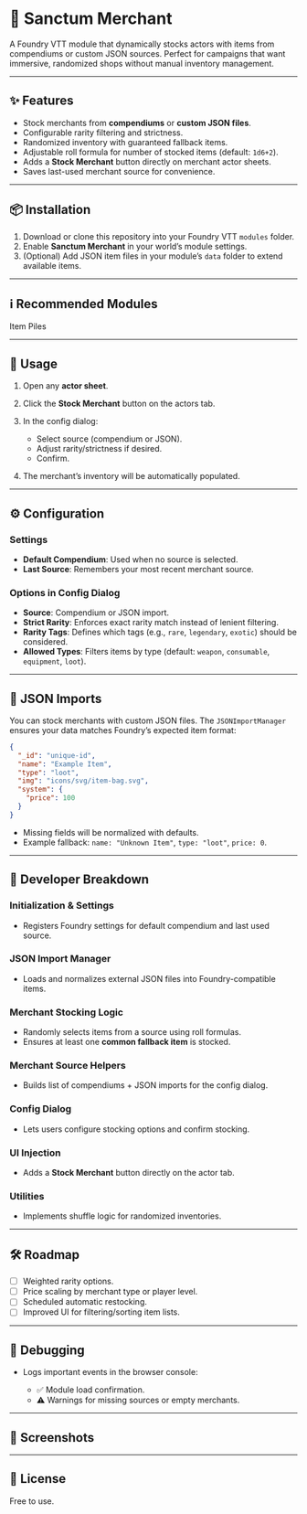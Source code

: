 # 🛒 Sanctum Merchant

A Foundry VTT module that dynamically stocks actors with items from compendiums or custom JSON sources. Perfect for campaigns that want immersive, randomized shops without manual inventory management. 

---

## ✨ Features

* Stock merchants from **compendiums** or **custom JSON files**.
* Configurable rarity filtering and strictness.
* Randomized inventory with guaranteed fallback items.
* Adjustable roll formula for number of stocked items (default: `1d6+2`).
* Adds a **Stock Merchant** button directly on merchant actor sheets.
* Saves last-used merchant source for convenience.

---

## 📦 Installation

1. Download or clone this repository into your Foundry VTT `modules` folder.
2. Enable **Sanctum Merchant** in your world’s module settings.
3. (Optional) Add JSON item files in your module’s `data` folder to extend available items.

---

## ℹ️ Recommended Modules
Item Piles

---

## 🚀 Usage

1. Open any **actor sheet**.
2. Click the **Stock Merchant** button on the actors tab.
3. In the config dialog:

   * Select source (compendium or JSON).
   * Adjust rarity/strictness if desired.
   * Confirm.
4. The merchant’s inventory will be automatically populated.

---

## ⚙️ Configuration

### Settings

* **Default Compendium**: Used when no source is selected.
* **Last Source**: Remembers your most recent merchant source.

### Options in Config Dialog

* **Source**: Compendium or JSON import.
* **Strict Rarity**: Enforces exact rarity match instead of lenient filtering.
* **Rarity Tags**: Defines which tags (e.g., `rare`, `legendary`, `exotic`) should be considered.
* **Allowed Types**: Filters items by type (default: `weapon`, `consumable`, `equipment`, `loot`).

---

## 📂 JSON Imports

You can stock merchants with custom JSON files. The `JSONImportManager` ensures your data matches Foundry’s expected item format:

```json
{
  "_id": "unique-id",
  "name": "Example Item",
  "type": "loot",
  "img": "icons/svg/item-bag.svg",
  "system": {
    "price": 100
  }
}
```

* Missing fields will be normalized with defaults.
* Example fallback: `name: "Unknown Item"`, `type: "loot"`, `price: 0`.

---

## 🔧 Developer Breakdown

### Initialization & Settings

* Registers Foundry settings for default compendium and last used source.

### JSON Import Manager

* Loads and normalizes external JSON files into Foundry-compatible items.

### Merchant Stocking Logic

* Randomly selects items from a source using roll formulas.
* Ensures at least one **common fallback item** is stocked.

### Merchant Source Helpers

* Builds list of compendiums + JSON imports for the config dialog.

### Config Dialog

* Lets users configure stocking options and confirm stocking.

### UI Injection

* Adds a **Stock Merchant** button directly on the actor tab.

### Utilities

* Implements shuffle logic for randomized inventories.

---

## 🛠️ Roadmap

* [ ] Weighted rarity options.
* [ ] Price scaling by merchant type or player level.
* [ ] Scheduled automatic restocking.
* [ ] Improved UI for filtering/sorting item lists.

---

## 🐞 Debugging

* Logs important events in the browser console:

  * ✅ Module load confirmation.
  * ⚠️ Warnings for missing sources or empty merchants.

---

## 📸 Screenshots


---

## 📜 License

Free to use.
